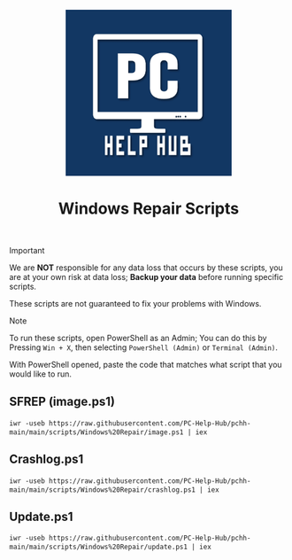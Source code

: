 <p align="center">
  <img src="https://github.com/shinthebean1/pchh-assets/blob/main/logo.png" width="300" height="300">
</p>


<div align="center">
  <h1><strong>Windows Repair Scripts</strong></h1>
</div>

‎ 

> [!IMPORTANT]
>
> We are **NOT** responsible for any data loss that occurs by these scripts, you are at your own risk at data loss; **Backup your data** before running specific scripts.
> 
> These scripts are not guaranteed to fix your problems with Windows.

> [!NOTE]
> To run these scripts, open PowerShell as an Admin; You can do this by Pressing `Win + X`, then selecting `PowerShell (Admin)` or `Terminal (Admin)`.
> 
> With PowerShell opened, paste the code that matches what script that you would like to run.


## SFREP (image.ps1)
```pwsh
iwr -useb https://raw.githubusercontent.com/PC-Help-Hub/pchh-main/main/scripts/Windows%20Repair/image.ps1 | iex
```

## Crashlog.ps1
```pwsh
iwr -useb https://raw.githubusercontent.com/PC-Help-Hub/pchh-main/main/scripts/Windows%20Repair/crashlog.ps1 | iex
```

## Update.ps1
```pwsh
iwr -useb https://raw.githubusercontent.com/PC-Help-Hub/pchh-main/main/scripts/Windows%20Repair/update.ps1 | iex
```